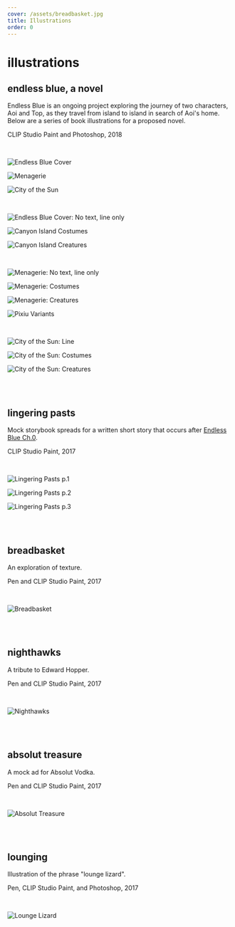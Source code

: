 ```yaml
---
cover: /assets/breadbasket.jpg
title: Illustrations
order: 0
---
```

# illustrations

## endless blue, a novel

Endless Blue is an ongoing project exploring the journey of two characters, Aoi and Top, as they travel from island to island in search of Aoi's home. Below are a series of book illustrations for a proposed novel.

CLIP Studio Paint and Photoshop, 2018

<br>

![Endless Blue Cover](https://mir-s3-cdn-cf.behance.net/project_modules/max_1200/12ef1465865505.5b0325c1515a7.jpg)

![Menagerie](https://mir-s3-cdn-cf.behance.net/project_modules/max_1200/440d2f65865505.5b0325c150731.jpg)

![City of the Sun](https://mir-s3-cdn-cf.behance.net/project_modules/max_1200/d3960d65865505.5b0325c14f6e3.jpg)

<br>

![Endless Blue Cover: No text, line only](https://mir-s3-cdn-cf.behance.net/project_modules/max_1200/2333ff65865505.5b0325c14feb6.jpg)

![Canyon Island Costumes](https://mir-s3-cdn-cf.behance.net/project_modules/max_1200/aa763f65865505.5b0325c14e9ab.jpg)

![Canyon Island Creatures](https://mir-s3-cdn-cf.behance.net/project_modules/max_1200/2ec72065865505.5b0325c14f14b.jpg)

<br>

![Menagerie: No text, line only](https://mir-s3-cdn-cf.behance.net/project_modules/max_1200/637ab665865505.5b0325c14e1ad.jpg)

![Menagerie: Costumes](https://mir-s3-cdn-cf.behance.net/project_modules/max_1200/a24dea65865505.5b0325c151d71.jpg)

![Menagerie: Creatures](https://mir-s3-cdn-cf.behance.net/project_modules/max_1200/6438c565865505.5b0325c150cca.jpg)

![Pixiu Variants](https://mir-s3-cdn-cf.behance.net/project_modules/max_1200/51c70f65865505.5b0325c14d9f4.jpg)

<br>

![City of the Sun: Line](https://mir-s3-cdn-cf.behance.net/project_modules/max_1200/bc5d7a65865505.5b0325c151155.jpg)

![City of the Sun: Costumes](https://mir-s3-cdn-cf.behance.net/project_modules/max_1200/349a1065865505.5b0325c14d241.jpg)

![City of the Sun: Creatures](https://mir-s3-cdn-cf.behance.net/project_modules/max_1200/320bc165865505.5b0325c1502ac.jpg)

<br>

<br>

## lingering pasts

Mock storybook spreads for a written short story that occurs after [Endless Blue Ch.0](https://karen-ye.com/portfolio/endless-blue/).

CLIP Studio Paint, 2017

<br>

![Lingering Pasts p.1](https://mir-s3-cdn-cf.behance.net/project_modules/max_1200/eee54862416993.5a8f58c60a155.jpg)

![Lingering Pasts p.2](https://mir-s3-cdn-cf.behance.net/project_modules/max_1200/c2693462416993.5a8f58c609d8a.jpg)

![Lingering Pasts p.3](https://mir-s3-cdn-cf.behance.net/project_modules/max_1200/d5a22862416993.5a8f58c609885.jpg)

<br>

<br>

## breadbasket

An exploration of texture.

Pen and CLIP Studio Paint, 2017

<br> 

![Breadbasket](https://mir-s3-cdn-cf.behance.net/project_modules/max_1200/b2382e61468895.5a6fc5110332b.jpg)

<br>

<br>

## nighthawks

A tribute to Edward Hopper.

Pen and CLIP Studio Paint, 2017

<br>

![Nighthawks](https://mir-s3-cdn-cf.behance.net/project_modules/1400/4e748f61469217.5a6fc7ce4699f.jpg)

<br>

<br>

## absolut treasure

A mock ad for Absolut Vodka.

Pen and CLIP Studio Paint, 2017

<br>

![Absolut Treasure](https://mir-s3-cdn-cf.behance.net/project_modules/max_1200/eedc2662378979.5a8e412a7e963.jpg)

<br>

<br>


## lounging

Illustration of the phrase "lounge lizard".

Pen, CLIP Studio Paint, and Photoshop, 2017

<br>

![Lounge Lizard](https://mir-s3-cdn-cf.behance.net/project_modules/max_1200/d1a77e62416297.5a8f42f7a853c.jpg)
